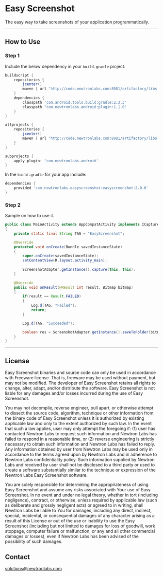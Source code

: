 # Easy Screenshot

The easy way to take screenshots of your application programmatically.

---

## How to Use 

### Step 1

Include the below dependency in your `build.gradle` project.

```gradle
buildscript {
    repositories {
        jcenter()
        maven { url "http://code.newtronlabs.com:8081/artifactory/libs-release-local" }
    }
    dependencies {
        classpath 'com.android.tools.build:gradle:2.3.3'
        classpath "com.newtronlabs.android:plugin:1.1.0"
    }
}

allprojects {
    repositories {
        jcenter()
        maven { url "http://code.newtronlabs.com:8081/artifactory/libs-release-local" }
    }
}

subprojects {
    apply plugin: 'com.newtronlabs.android'
}
```

In the `build.gradle` for your app include:

```gradle
dependencies {
    provided 'com.newtronlabs.easyscreenshot:easyscreenshot:2.0.0'
}
```

### Step 2

Sample on how to use it.

```java
public class MainActivity extends AppCompatActivity implements ICaptureListener
{
    private static final String TAG = "EasyScreenshot";

    @Override
    protected void onCreate(Bundle savedInstanceState)
    {
        super.onCreate(savedInstanceState);
        setContentView(R.layout.activity_main);
        
        ScreenshotAdapter.getInstance().capture(this, this);
    }

    @Override
    public void onResult(@Result int result, Bitmap bitmap)
    {
        if(result == Result.FAILED)
        {
            Log.d(TAG, "Failed");
            return;
        }

        Log.d(TAG, "Succeeded");

        boolean res = ScreenshotAdapter.getInstance().saveToFolder(bitmap, "Screenshots", "MyScreenshot");   
    }
}
```

---

## License

Easy Screenshot binaries and source code can only be used in accordance with Freeware license. That is, freeware may be used without payment, but may not be modified. The developer of Easy Screenshot retains all rights to change, alter, adapt, and/or distribute the software. Easy Screenshot is not liable for any damages and/or losses incurred during the use of Easy Screenshot.

You may not decompile, reverse engineer, pull apart, or otherwise attempt to dissect the source code, algorithm, technique or other information from the binary code of Easy Screenshot unless it is authorized by existing applicable law and only to the extent authorized by such law. In the event that such a law applies, user may only attempt the foregoing if: (1) user has contacted Newtron Labs to request such information and Newtron Labs has failed to respond in a reasonable time, or (2) reverse engineering is strictly necessary to obtain such information and Newtron Labs has failed to reply. Any information obtained by user from Newtron Labs may be used only in accordance to the terms agreed upon by Newtron Labs and in adherence to Newtron Labs confidentiality policy. Such information supplied by Newtron Labs and received by user shall not be disclosed to a third party or used to create a software substantially similar to the technique or expression of the Newtron Labs Easy Screenshot software.

You are solely responsible for determining the appropriateness of using Easy Screenshot and assume any risks associated with Your use of Easy Screenshot. In no event and under no legal theory, whether in tort (including negligence), contract, or otherwise, unless required by applicable law (such as deliberate and grossly negligent acts) or agreed to in writing, shall Newtron Labs be liable to You for damages, including any direct, indirect, special, incidental, or consequential damages of any character arising as a result of this License or out of the use or inability to use the Easy Screenshot (including but not limited to damages for loss of goodwill, work stoppage, computer failure or malfunction, or any and all other commercial damages or losses), even if Newtron Labs has been advised of the possibility of such damages. 

## Contact

solutions@newtronlabs.com
